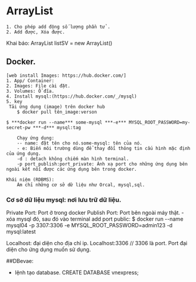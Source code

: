 # ArrayList
	1. Cho phép add động số lượng phần tử .
	2. Add được, Xóa được. 
Khai báo: 
	 ArrayList<SinhVien> listSV = new ArrayList<SinhVien>()
	 
## Docker.

	[web install Images: https://hub.docker.com/]
	1. App/ Container:
	2. Images: File cài đặt. 
	3. Volumes:	Ổ đĩa. 
	4. Install mysql:(https://hub.docker.com/_/mysql)
	5. key
	 Tải ứng dụng (image) trên docker hub
		$ docker pull tên_image:verson	
	
	$ ***docker run --name*** some-mysql ***-e*** MYSQL_ROOT_PASSWORD=my-secret-pw ***-d*** mysql:tag
		
		Chạy ứng dụng:
		-- name: đặt tên cho nó.some-mysql: tên của nó.
		- e: Biến môi trường dùng để thay đổi thông tin cấu hình mặc định của ứng dụng. 
		-d : detach không chiếm màn hình terminal.
		-p port_publish:port_private: Ánh xạ port cho những ứng dụng bên ngoài kết nối được các ứng dụng bên trong docker. 
		
	Khái niệm (RDBMS):
		Ám chỉ những cơ sở dữ liệu như Orcal, mysql,sql. 
		
### Cơ sở dữ liệu mysql: nơi lưu trữ dữ liệu. 
Private Port: Port ở trong docker
Publish Port: Port bên ngoài máy thật. 
	- xóa mysql đó, sau đó vào terminal add port public:
	$ docker run --name mysql04 -p  3307:3306 -e MYSQL_ROOT_PASSWORD=admin123 -d mysql:latest
	

Localhost: đại diện cho địa chỉ ip. 
Localhost:3306		// 3306 là port.  Port đại diện cho ứng dụng muốn sử dụng. 


##DBevae:

- lệnh tạo database.
CREATE DATABASE vnexpress;